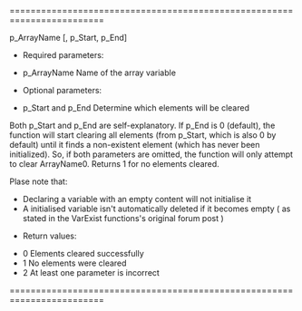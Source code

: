 ========================================================================

 p_ArrayName [, p_Start, p_End]

 + Required parameters:
 - p_ArrayName         Name of the array variable

 + Optional parameters:
 - p_Start and p_End   Determine which elements will be cleared

 Both p_Start and p_End are self-explanatory. If p_End is 0 (default),
 the function will start clearing all elements (from p_Start, which is
 also 0 by default) until it finds a non-existent element (which has
 never been initialized). So, if both parameters are omitted, the function
 will only attempt to clear ArrayName0. Returns 1 for no elements cleared.

 Plase note that:
 - Declaring a variable with an empty content will not initialise it
 - A initialised variable isn't automatically deleted if it becomes empty
 ( as stated in the VarExist functions's original forum post )

 + Return values:
 - 0      Elements cleared successfully
 - 1      No elements were cleared
 - 2      At least one parameter is incorrect

========================================================================